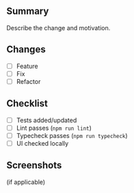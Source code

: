 ## Summary

Describe the change and motivation.

## Changes

- [ ] Feature
- [ ] Fix
- [ ] Refactor

## Checklist

- [ ] Tests added/updated
- [ ] Lint passes (`npm run lint`)
- [ ] Typecheck passes (`npm run typecheck`)
- [ ] UI checked locally

## Screenshots

(if applicable)
